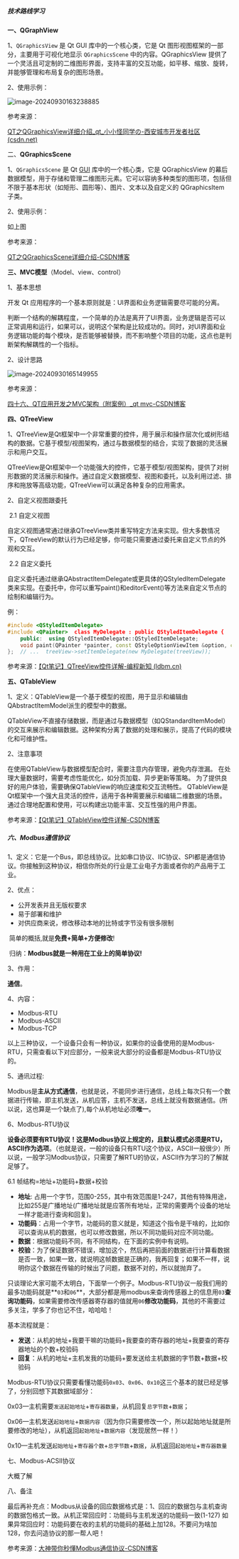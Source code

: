 ##### 技术路线学习

**一、QGraphView**

1、`QGraphicsView` 是 Qt GUI 库中的一个核心类，它是 Qt 图形视图框架的一部分，主要用于可视化地显示 `QGraphicsScene` 中的内容。QGraphicsView 提供了一个灵活且可定制的二维图形界面，支持丰富的交互功能，如平移、缩放、旋转，并能够管理和布局复杂的图形场景。

2、使用示例：

![image-20240930163238885](image-20240930163238885.png)



参考来源：

[QT之QGraphicsView详细介绍_qt_小小怪同学の-西安城市开发者社区 (csdn.net)](https://devpress.csdn.net/xian/6667f39a931dbe49ec789448.html?dp_token=eyJ0eXAiOiJKV1QiLCJhbGciOiJIUzI1NiJ9.eyJpZCI6NjI5NTkxMiwiZXhwIjoxNzI4Mjg2MTQ4LCJpYXQiOjE3Mjc2ODEzNDgsInVzZXJuYW1lIjoicXFfNDUwODExMDcifQ.XXm09vMNZCJ1ZHJrjmtQzZ3NO7McC0ANFPUYJcOaFAg&spm=1001.2101.3001.6650.5&utm_medium=distribute.pc_relevant.none-task-blog-2~default~baidujs_baidulandingword~activity-5-137748156-blog-117383803.235^v43^pc_blog_bottom_relevance_base6&depth_1-utm_source=distribute.pc_relevant.none-task-blog-2~default~baidujs_baidulandingword~activity-5-137748156-blog-117383803.235^v43^pc_blog_bottom_relevance_base6&utm_relevant_index=10)

二、**QGraphicsScene**

1、`QGraphicsScene` 是 Qt [GUI](https://so.csdn.net/so/search?q=GUI&spm=1001.2101.3001.7020) 库中的一个核心类，它是 QGraphicsView 的幕后数据模型，用于存储和管理二维图形元素。它可以容纳多种类型的图形项，包括但不限于基本形状（如矩形、圆形等）、图片、文本以及自定义的 QGraphicsItem 子类。

2、使用示例：

如上图

参考来源：

[QT之QGraphicsScene详细介绍-CSDN博客](https://blog.csdn.net/2401_83283786/article/details/137737829)



**三、MVC模型**（Model、view、control）

1、基本思想

开发 Qt 应用程序的一个基本原则就是：UI界面和业务逻辑需要尽可能的分离。

判断一个结构的解耦程度，一个简单的办法是离开了UI界面，业务逻辑是否可以正常调用和运行，如果可以，说明这个架构是比较成功的。同时，对UI界面和业务逻辑功能的每个模块，是否能够被替换，而不影响整个项目的功能，这点也是判断架构解耦性的一个指标。

2、设计思路

![image-20240930165149955](image-20240930165149955.png)

参考来源：

[四十六、QT应用开发之MVC架构（附案例）_qt mvc-CSDN博客](https://blog.csdn.net/panchang199266/article/details/104849986#:~:text=Qt提供了一套强大的)



**四、QTreeView**

1、QTreeView是Qt框架中一个非常重要的控件，用于展示和操作层次化或树形结构的数据。它基于模型/视图架构，通过与数据模型的结合，实现了数据的灵活展示和用户交互。

​		QTreeView是Qt框架中一个功能强大的控件，它基于模型/视图架构，提供了对树形数据的灵活展示和操作。通过自定义数据模型、视图和委托，以及利用过滤、排序和拖放等高级功能，QTreeView可以满足各种复杂的应用需求。

2、自定义视图跟委托

​	2.1  自定义视图

​		自定义视图通常通过继承QTreeView类并重写特定方法来实现。但大多数情况下，QTreeView的默认行为已经足够，你可能只需要通过委托来自定义节点的外观和交互。

​	2.2  自定义委托

​		自定义委托通过继承QAbstractItemDelegate或更具体的QStyledItemDelegate类来实现。在委托中，你可以重写paint()和editorEvent()等方法来自定义节点的绘制和编辑行为。

例：

```cpp
#include <QStyledItemDelegate>  
#include <QPainter>  class MyDelegate : public QStyledItemDelegate {  
	public:  using QStyledItemDelegate::QStyledItemDelegate;  
	void paint(QPainter *painter, const QStyleOptionViewItem &option, const QModelIndex &index) const override {  // 自定义绘制逻辑  // ...  }  // 如果需要编辑功能，也需要重写editorEvent()方法  
};  // ...  treeView->setItemDelegate(new MyDelegate(treeView));
```

参考来源：[【Qt笔记】QTreeView控件详解-编程新知 (ldbm.cn)](https://www.ldbm.cn/database/41064.html?action=onClick)

**五、QTableView**

1、定义：QTableView是一个基于模型的视图，用于显示和编辑由QAbstractItemModel派生的模型中的数据。

QTableView不直接存储数据，而是通过与数据模型（如QStandardItemModel）的交互来展示和编辑数据。这种架构分离了数据的处理和展示，提高了代码的模块化和可维护性。

2、注意事项

在使用QTableView与数据模型配合时，需要注意内存管理，避免内存泄漏。
在处理大量数据时，需要考虑性能优化，如分页加载、异步更新等策略。
为了提供良好的用户体验，需要确保QTableView的响应速度和交互流畅性。
QTableView是Qt框架中一个强大且灵活的控件，适用于各种需要展示和编辑二维数据的场景。通过合理地配置和使用，可以构建出功能丰富、交互性强的用户界面。

参考来源：[【Qt笔记】QTableView控件详解-CSDN博客](https://blog.csdn.net/qq_52924376/article/details/141823346#:~:text=QTableView)

##### 六、Modbus通信协议

1、定义：它是一个Bus，即总线协议。比如串口协议、IIC协议、SPI都是通信协议。你接触到这种协议，相信你所处的行业是工业电子方面或者你的产品用于工业。

2、优点：

- 公开发表并且无版权要求
- 易于部署和维护
- 对供应商来说，修改移动本地的比特或字节没有很多限制

​	简单的概括,就是**免费+简单+方便修改**!

​	归纳：**Modbus就是一种用在工业上的简单协议!**

3、作用：

   **通信**。

4、内容：

- Modbus-RTU
- Modbus-ASCII
- Modbus-TCP

以上三种协议，一个设备只会有一种协议，如果你的设备使用的是Modbus-RTU，只需查看以下对应部分，一般来说大部分的设备都是Modbus-RTU协议的。

5、通讯过程:

Modbus是**主从方式通信**，也就是说，不能同步进行通信，总线上每次只有一个数据进行传输，即主机发送，从机应答，主机不发送，总线上就没有数据通信。(所以说，这也算是一个缺点了),每个从机地址必须**唯一**。

6、Modbus-RTU协议

**设备必须要有RTU协议！这是Modbus协议上规定的，且默认模式必须是RTU，ASCII作为选项**。（也就是说，一般的设备只有RTU这个协议，ASCII一般很少）所以说，一般学习Modbus协议，只需要了解RTU的协议，ASCII作为学习的了解就足够了。

6.1 帧结构=地址+功能码+数据+校验

- **地址**: 占用一个字节，范围0-255，其中有效范围是1-247，其他有特殊用途，比如255是广播地址(广播地址就是应答所有地址，正常的需要两个设备的地址一样才能进行查询和回复)。
- **功能码**：占用一个字节，功能码的意义就是，知道这个指令是干啥的，比如你可以查询从机的数据，也可以修改数据，所以不同功能码对应不同功能。
- **数据**：根据功能码不同，有不同结构，在下面的实例中有说明。
- **校验**：为了保证数据不错误，增加这个，然后再把前面的数据进行计算看数据是否一致，如果一致，就说明这帧数据是正确的，我再回复；如果不一样，说明你这个数据在传输的时候出了问题，数据不对的，所以就抛弃了。

​	只谈理论大家可能不太明白，下面举一个例子。Modbus-RTU协议一般我们用的最多功能码就是**`03`和`06`**，大部分都是用modbus来查询传感器上的信息用`03`**查询功能码**，如果需要修改传感器寄存器的值就用`06`**修改功能码**，其他的不需要过多关注，学多了你也记不住，哈哈哈！

基本流程就是：

- **发送**：从机的地址+我要干嘛的功能码+我要查的寄存器的地址+我要查的寄存器地址的个数+校验码
- **回复**：从机的地址+主机发我的功能码+要发送给主机数据的字节数+数据+校验码

Modbus-RTU协议只需要看懂功能码`0x03`、`0x06`、`0x10`这三个基本的就已经足够了，分别回想下其数据域部分：

0x03—主机需要`发送起始地址`+`寄存器数量`，从机回复`总字节数`+`数据`；

0x06—主机发送`起始地址`+`数据内容`（因为你只需要修改一个，所以起始地址就是所要修改的地址），从机返回`起始地址`+`数据内容`（发现居然一样！）

0x10—主机发送`起始地址`+`寄存器个数`+`总字节数`+`数据`，从机返回`起始地址`+`寄存器数量`

七、Modbus-ACSII协议

大概了解

八、备注

最后再补充点：Modbus从设备的回应数据格式是：1、回应的数据包与主机查询的数据包格式一致。从机正常回应时：功能码与主机发送的功能码一致(1-127) 如果异常回应时：功能码要在收的主机的功能码的基础上加128。不要问为啥加128，你去问造协议的那一帮人吧！



参考来源：[大神带你秒懂Modbus通信协议-CSDN博客](https://blog.csdn.net/tiandiren111/article/details/118347661)

